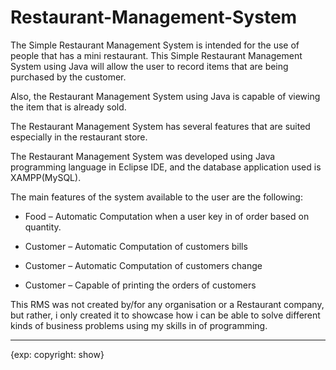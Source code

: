 # Restaurant-Management-System

The Simple Restaurant Management System is intended for the use of people that has a mini restaurant. This Simple Restaurant Management System using Java will allow the user to record items that are being purchased by the customer.

Also, the Restaurant Management System using Java is capable of viewing the item that is already sold.

The Restaurant Management System has several features that are suited especially in the restaurant store.

The Restaurant Management System was developed using Java programming language in Eclipse IDE, and the database application used is XAMPP(MySQL).

The main features of the system available to the user are the following:

* Food – Automatic Computation when a user key in of order based on quantity.

* Customer – Automatic Computation of customers bills

* Customer – Automatic Computation of customers change

* Customer – Capable of printing the orders of customers

This RMS was not created by/for any organisation or a Restaurant company, but rather, i only created it to showcase how i can be able to solve different kinds of business problems using my skills in of programming. 

***

{exp: copyright: show}
